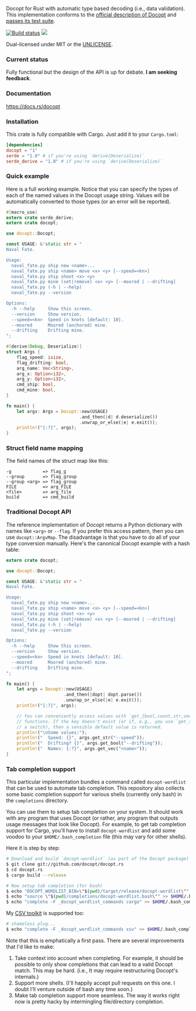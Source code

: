 Docopt for Rust with automatic type based decoding (i.e., data validation).
This implementation conforms to the
[official description of Docopt](http://docopt.org/) and
[passes its test suite](https://github.com/docopt/docopt/pull/201).

[![Build status](https://api.travis-ci.org/docopt/docopt.rs.svg)](https://travis-ci.org/docopt/docopt.rs)
[![](http://meritbadge.herokuapp.com/docopt)](https://crates.io/crates/docopt)

Dual-licensed under MIT or the [UNLICENSE](http://unlicense.org).


### Current status

Fully functional but the design of the API is up for debate. **I am seeking
feedback**.


### Documentation

<https://docs.rs/docopt>


### Installation

This crate is fully compatible with Cargo. Just add it to your `Cargo.toml`:

```toml
[dependencies]
docopt = "1"
serde = "1.0" # if you're using `derive(Deserialize)`
serde_derive = "1.0" # if you're using `derive(Deserialize)`
```


### Quick example

Here is a full working example. Notice that you can specify the types of each
of the named values in the Docopt usage string. Values will be automatically
converted to those types (or an error will be reported).

```rust
#[macro_use]
extern crate serde_derive;
extern crate docopt;

use docopt::Docopt;

const USAGE: &'static str = "
Naval Fate.

Usage:
  naval_fate.py ship new <name>...
  naval_fate.py ship <name> move <x> <y> [--speed=<kn>]
  naval_fate.py ship shoot <x> <y>
  naval_fate.py mine (set|remove) <x> <y> [--moored | --drifting]
  naval_fate.py (-h | --help)
  naval_fate.py --version

Options:
  -h --help     Show this screen.
  --version     Show version.
  --speed=<kn>  Speed in knots [default: 10].
  --moored      Moored (anchored) mine.
  --drifting    Drifting mine.
";

#[derive(Debug, Deserialize)]
struct Args {
    flag_speed: isize,
    flag_drifting: bool,
    arg_name: Vec<String>,
    arg_x: Option<i32>,
    arg_y: Option<i32>,
    cmd_ship: bool,
    cmd_mine: bool,
}

fn main() {
    let args: Args = Docopt::new(USAGE)
                            .and_then(|d| d.deserialize())
                            .unwrap_or_else(|e| e.exit());
    println!("{:?}", args);
}
```


### Struct field name mapping

The field names of the struct map like this:

```
-g            => flag_g
--group       => flag_group
--group <arg> => flag_group
FILE          => arg_FILE
<file>        => arg_file
build         => cmd_build
```


### Traditional Docopt API

The reference implementation of Docopt returns a Python dictionary with names
like `<arg>` or `--flag`. If you prefer this access pattern, then you can use
`docopt::ArgvMap`. The disadvantage is that you have to do all of your type
conversion manually. Here's the canonical Docopt example with a hash table:

```rust
extern crate docopt;

use docopt::Docopt;

const USAGE: &'static str = "
Naval Fate.

Usage:
  naval_fate.py ship new <name>...
  naval_fate.py ship <name> move <x> <y> [--speed=<kn>]
  naval_fate.py ship shoot <x> <y>
  naval_fate.py mine (set|remove) <x> <y> [--moored | --drifting]
  naval_fate.py (-h | --help)
  naval_fate.py --version

Options:
  -h --help     Show this screen.
  --version     Show version.
  --speed=<kn>  Speed in knots [default: 10].
  --moored      Moored (anchored) mine.
  --drifting    Drifting mine.
";

fn main() {
    let args = Docopt::new(USAGE)
                      .and_then(|dopt| dopt.parse())
                      .unwrap_or_else(|e| e.exit());
    println!("{:?}", args);

    // You can conveniently access values with `get_{bool,count,str,vec}`
    // functions. If the key doesn't exist (or if, e.g., you use `get_str` on
    // a switch), then a sensible default value is returned.
    println!("\nSome values:");
    println!("  Speed: {}", args.get_str("--speed"));
    println!("  Drifting? {}", args.get_bool("--drifting"));
    println!("  Names: {:?}", args.get_vec("<name>"));
}
```

### Tab completion support

This particular implementation bundles a command called `docopt-wordlist` that
can be used to automate tab completion. This repository also collects some
basic completion support for various shells (currently only bash) in the
`completions` directory.

You can use them to setup tab completion on your system. It should work with
any program that uses Docopt (or rather, any program that outputs usage
messages that look like Docopt). For example, to get tab completion support for
Cargo, you'll have to install `docopt-wordlist` and add some voodoo to your
`$HOME/.bash_completion` file (this may vary for other shells).

Here it is step by step:

```bash
# Download and build `docopt-wordlist` (as part of the Docopt package)
$ git clone git://github.com/docopt/docopt.rs
$ cd docopt.rs
$ cargo build --release

# Now setup tab completion (for bash)
$ echo "DOCOPT_WORDLIST_BIN=\"$(pwd)/target/release/docopt-wordlist\"" >> $HOME/.bash_completion
$ echo "source \"$(pwd)/completions/docopt-wordlist.bash\"" >> $HOME/.bash_completion
$ echo "complete -F _docopt_wordlist_commands cargo" >> $HOME/.bash_completion
```

My [CSV toolkit](https://github.com/BurntSushi/xsv) is supported too:

```bash
# shameless plug...
$ echo "complete -F _docopt_wordlist_commands xsv" >> $HOME/.bash_completion
```

Note that this is emphatically a first pass. There are several improvements
that I'd like to make:

1. Take context into account when completing. For example, it should be
   possible to only show completions that can lead to a valid Docopt match.
   This may be hard. (i.e., It may require restructuring Docopt's internals.)
2. Support more shells. (I'll happily accept pull requests on this one. I doubt
   I'll venture outside of bash any time soon.)
3. Make tab completion support more seamless. The way it works right now is
   pretty hacky by intermingling file/directory completion.
